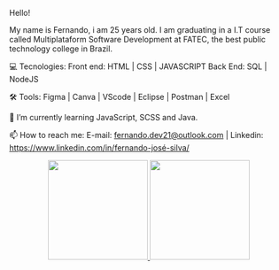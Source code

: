 Hello!

My name is Fernando, i am 25 years old. I am graduating in a I.T course called Multiplataform Software Development at FATEC, the best public technology college in Brazil.

💻 Tecnologies:
Front end: HTML | CSS | JAVASCRIPT
Back End: SQL | NodeJS

🛠 Tools: Figma | Canva | VScode | Eclipse | Postman | Excel

🌱 I’m currently learning JavaScript, SCSS and Java.

📫 How to reach me: E-mail: fernando.dev21@outlook.com | Linkedin: https://www.linkedin.com/in/fernando-josé-silva/


<div align="center">
  <a href="https://github.com/fernando-dev21">
  <img height="180em" src="https://github-readme-stats.vercel.app/api?username=fernando-dev21&show_icons=true&theme=dracula&include_all_commits=true&count_private=true"/>
  <img height="180em" src="https://github-readme-stats.vercel.app/api/top-langs/?username=fernando-dev21&layout=compact&langs_count=7&theme=dracula"/>
</div>
